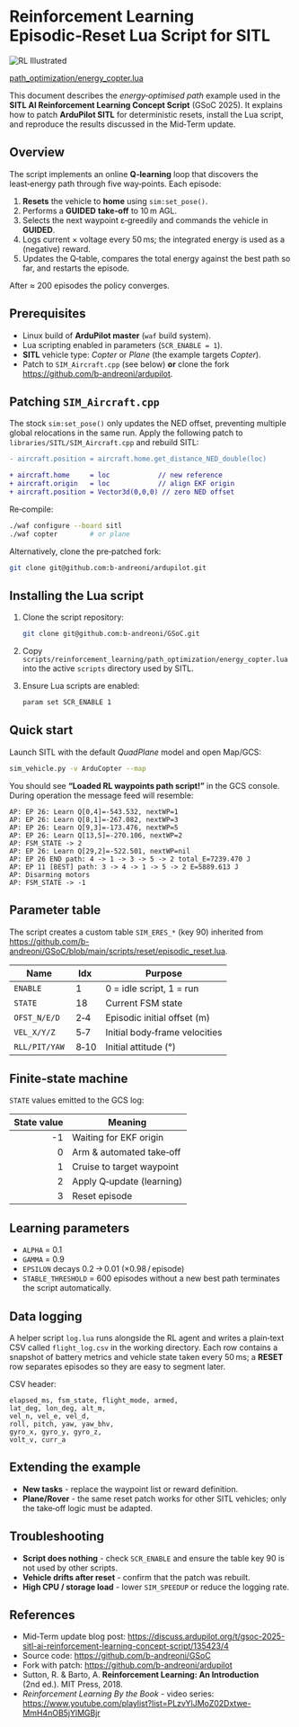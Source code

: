 
# Reinforcement Learning Episodic‑Reset Lua Script for SITL
![RL Illustrated](images/rl.gif)

[path_optimization/energy_copter.lua](https://github.com/b-andreoni/GSoC/blob/main/scripts/reinforcement_learning/path_optimization/energy_copter.lua)

This document describes the *energy‑optimised path* example used in the **SITL AI Reinforcement Learning Concept Script** (GSoC 2025). It explains how to patch **ArduPilot SITL** for deterministic resets, install the Lua script, and reproduce the results discussed in the Mid‑Term update.

## Overview

The script implements an online **Q‑learning** loop that discovers the least‑energy path through five way‑points. Each episode:

1. **Resets** the vehicle to **home** using `sim:set_pose()`.
2. Performs a **GUIDED** **take‑off** to 10 m AGL.
3. Selects the next waypoint ε‑greedily and commands the vehicle in **GUIDED**.
4. Logs current × voltage every 50 ms; the integrated energy is used as a (negative) reward.
5. Updates the Q‑table, compares the total energy against the best path so far, and restarts the episode.

After ≈ 200 episodes the policy converges.

## Prerequisites

* Linux build of **ArduPilot master** (`waf` build system).
* Lua scripting enabled in parameters (`SCR_ENABLE = 1`).
* **SITL** vehicle type: *Copter* or *Plane* (the example targets *Copter*).
* Patch to `SIM_Aircraft.cpp` (see below) **or** clone the fork  
  <https://github.com/b-andreoni/ardupilot>.

## Patching `SIM_Aircraft.cpp`

The stock `sim:set_pose()` only updates the NED offset, preventing multiple global relocations in the same run. Apply the following patch to `libraries/SITL/SIM_Aircraft.cpp` and rebuild SITL:

```diff
- aircraft.position = aircraft.home.get_distance_NED_double(loc)

+ aircraft.home     = loc            // new reference
+ aircraft.origin   = loc            // align EKF origin
+ aircraft.position = Vector3d(0,0,0) // zero NED offset
```

Re‑compile:

```bash
./waf configure --board sitl
./waf copter        # or plane
```

Alternatively, clone the pre‑patched fork:

```bash
git clone git@github.com:b-andreoni/ardupilot.git
```

## Installing the Lua script

1. Clone the script repository:

   ```bash
   git clone git@github.com:b-andreoni/GSoC.git
   ```

2. Copy  
   `scripts/reinforcement_learning/path_optimization/energy_copter.lua`  
   into the active `scripts` directory used by SITL.

3. Ensure Lua scripts are enabled:

   ```bash
   param set SCR_ENABLE 1
   ```

## Quick start

Launch SITL with the default *QuadPlane* model and open Map/GCS:

```bash
sim_vehicle.py -v ArduCopter --map
```

You should see **“Loaded RL waypoints path script!”** in the GCS console.  
During operation the message feed will resemble:

```
AP: EP 26: Learn Q[0,4]=-543.532, nextWP=1
AP: EP 26: Learn Q[8,1]=-267.082, nextWP=3
AP: EP 26: Learn Q[9,3]=-173.476, nextWP=5
AP: EP 26: Learn Q[13,5]=-270.106, nextWP=2
AP: FSM_STATE -> 2
AP: EP 26: Learn Q[29,2]=-522.501, nextWP=nil
AP: EP 26 END path: 4 -> 1 -> 3 -> 5 -> 2 total_E=7239.470 J
AP: EP 11 [BEST] path: 3 -> 4 -> 1 -> 5 -> 2 E=5889.613 J
AP: Disarming motors
AP: FSM_STATE -> -1
```

## Parameter table

The script creates a custom table `SIM_ERES_*` (key 90) inherited from  
<https://github.com/b-andreoni/GSoC/blob/main/scripts/reset/episodic_reset.lua>.

| Name            | Idx | Purpose                               |
|-----------------|-----|---------------------------------------|
| `ENABLE`        | 1   | 0 = idle script, 1 = run              |
| `STATE`         | 18  | Current FSM state                     |
| `OFST_N/E/D`    | 2‑4 | Episodic initial offset (m)           |
| `VEL_X/Y/Z`     | 5‑7 | Initial body‑frame velocities         |
| `RLL/PIT/YAW`   | 8‑10| Initial attitude (°)                  |

## Finite‑state machine

`STATE` values emitted to the GCS log:

| State value | Meaning                    |
|------------:|----------------------------|
| -1          | Waiting for EKF origin     |
| 0           | Arm & automated take‑off   |
| 1           | Cruise to target waypoint  |
| 2           | Apply Q‑update (learning)  |
| 3           | Reset episode              |

## Learning parameters

* `ALPHA` = 0.1  
* `GAMMA` = 0.9  
* `EPSILON` decays 0.2 → 0.01 (×0.98 / episode)  
* `STABLE_THRESHOLD` = 600 episodes without a new best path terminates the script automatically.

## Data logging

A helper script `log.lua` runs alongside the RL agent and writes a plain‑text CSV called `flight_log.csv` in the working directory. Each row contains a snapshot of battery metrics and vehicle state taken every 50 ms; a **RESET** row separates episodes so they are easy to segment later.

CSV header:

```text
elapsed_ms, fsm_state, flight_mode, armed,
lat_deg, lon_deg, alt_m,
vel_n, vel_e, vel_d,
roll, pitch, yaw, yaw_bhv,
gyro_x, gyro_y, gyro_z,
volt_v, curr_a
```

## Extending the example

* **New tasks** - replace the waypoint list or reward definition.  
* **Plane/Rover** - the same reset patch works for other SITL vehicles; only the take‑off logic must be adapted.

## Troubleshooting

* **Script does nothing** - check `SCR_ENABLE` and ensure the table key 90 is not used by other scripts.  
* **Vehicle drifts after reset** - confirm that the patch was rebuilt.  
* **High CPU / storage load** - lower `SIM_SPEEDUP` or reduce the logging rate.

## References

* Mid‑Term update blog post: <https://discuss.ardupilot.org/t/gsoc-2025-sitl-ai-reinforcement-learning-concept-script/135423/4>  
* Source code: <https://github.com/b-andreoni/GSoC>  
* Fork with patch: <https://github.com/b-andreoni/ardupilot>  
* Sutton, R. & Barto, A. **Reinforcement Learning: An Introduction** (2nd ed.). MIT Press, 2018.  
* *Reinforcement Learning By the Book* - video series: <https://www.youtube.com/playlist?list=PLzvYlJMoZ02Dxtwe-MmH4nOB5jYlMGBjr>